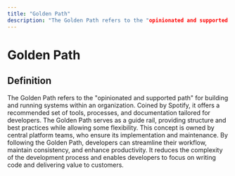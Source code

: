 ```yaml
---
title: "Golden Path"
description: "The Golden Path refers to the "opinionated and supported path" for building and running systems within an organization. Coined by Spotify, it offers a recommended set of tools, processes, and documentation tailored for developers. The Golden Path serves as a guide rail, providing structure and best practices while allowing some flexibility. This concept is owned by central platform teams, who ensure its implementation and maintenance. By following the Golden Path, developers can streamline their workflow, maintain consistency, and enhance productivity. It reduces the complexity of the development process and enables developers to focus on writing code and delivering value to customers."
---
```


# Golden Path

## Definition

The Golden Path refers to the "opinionated and supported path" for building and
running systems within an organization. Coined by Spotify, it offers a
recommended set of tools, processes, and documentation tailored for developers.
The Golden Path serves as a guide rail, providing structure and best practices
while allowing some flexibility. This concept is owned by central platform
teams, who ensure its implementation and maintenance. By following the Golden
Path, developers can streamline their workflow, maintain consistency, and
enhance productivity. It reduces the complexity of the development process and
enables developers to focus on writing code and delivering value to customers.
